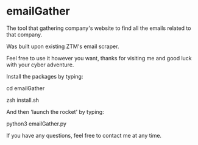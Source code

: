 # emailGather
The tool that gathering company's website to find all the emails related to that company.

Was built upon existing ZTM's email scraper.

Feel free to use it however you want, thanks for visiting me and good luck with your cyber adventure.

Install the packages by typing:

cd emailGather

zsh install.sh

And then 'launch the rocket' by typing:

python3 emailGather.py


If you have any questions, feel free to contact me at any time.
